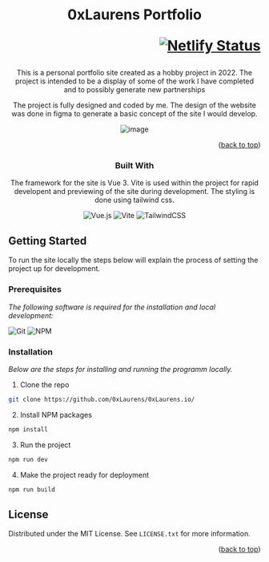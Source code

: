 <div id="top"></div>


<div align="center">

<h1 align="center">0xLaurens Portfolio
<div align="right">

[![Netlify Status](https://api.netlify.com/api/v1/badges/7f44456a-6e33-4cb3-99b0-16eb8af3c296/deploy-status)](https://app.netlify.com/sites/0xlaurens/deploys)

</div>
</h3>











This is a personal portfolio site created as a hobby project in 2022. The project is intended to be a display of some of the work I have completed and to possibly generate new partnerships

The project is fully designed and coded by me. The design of the website was done in figma to generate a basic concept of the site I would develop.

![image](https://user-images.githubusercontent.com/64641417/179782281-348da8a1-186b-4492-a59f-f2ef9910b44c.png)

<p align="right">(<a href="#top">back to top</a>)</p>



### Built With

The framework for the site is Vue 3. Vite is used within the project for rapid developent and previewing of the site during development. The styling is done using tailwind css.

![Vue.js](https://img.shields.io/badge/vuejs-%2335495e.svg?style=for-the-badge&logo=vuedotjs&logoColor=%234FC08D)
![Vite](https://img.shields.io/badge/vite-%23646CFF.svg?style=for-the-badge&logo=vite&logoColor=white)
![TailwindCSS](https://img.shields.io/badge/tailwindcss-%2338B2AC.svg?style=for-the-badge&logo=tailwind-css&logoColor=white)


</div>

<!-- GETTING STARTED -->
## Getting Started

To run the site locally the steps below will explain the process of setting the project up for development.

### Prerequisites
_The following software is required for the installation and local development:_

![Git](https://img.shields.io/badge/git-%23F05033.svg?style=for-the-badge&logo=git&logoColor=white)
![NPM](https://img.shields.io/badge/NPM-%23000000.svg?style=for-the-badge&logo=npm&logoColor=white)

### Installation

_Below are the steps for installing and running the programm locally._

1. Clone the repo
```sh
git clone https://github.com/0xLaurens/0xLaurens.io/
```
2. Install NPM packages
```sh
npm install
```
3. Run the project
```sh
npm run dev
```
4. Make the project ready for deployment
```sh
npm run build
```



<!-- LICENSE -->
## License

Distributed under the MIT License. See `LICENSE.txt` for more information.

<p align="right">(<a href="#top">back to top</a>)</p>
